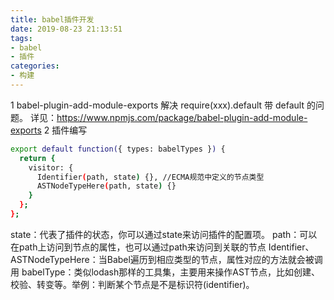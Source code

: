 ```yaml
---
title: babel插件开发
date: 2019-08-23 21:13:51
tags:
- babel
- 插件
categories: 
- 构建
---
```


1 babel-plugin-add-module-exports  解决 require(xxx).default 带 default 的问题。
详见：https://www.npmjs.com/package/babel-plugin-add-module-exports
2  插件编写
```bash
export default function({ types: babelTypes }) {
  return {
    visitor: {
      Identifier(path, state) {}, //ECMA规范中定义的节点类型
      ASTNodeTypeHere(path, state) {}
    }
  };
};
```
state：代表了插件的状态，你可以通过state来访问插件的配置项。
path：可以在path上访问到节点的属性，也可以通过path来访问到关联的节点
Identifier、ASTNodeTypeHere：当Babel遍历到相应类型的节点，属性对应的方法就会被调用
babelType：类似lodash那样的工具集，主要用来操作AST节点，比如创建、校验、转变等。举例：判断某个节点是不是标识符(identifier)。